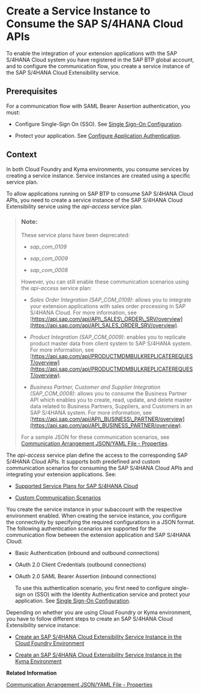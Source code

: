 <!-- loioa735641b4c944953a3aedc887b2f250c -->

# Create a Service Instance to Consume the SAP S/4HANA Cloud APIs

To enable the integration of your extension applications with the SAP S/4HANA Cloud system you have registered in the SAP BTP global account, and to configure the communication flow, you create a service instance of the SAP S/4HANA Cloud Extensibility service.



<a name="loioa735641b4c944953a3aedc887b2f250c__prereq_q5t_m4c_1jb"/>

## Prerequisites

For a communication flow with SAML Bearer Assertion authentication, you must:

-   Configure Single-Sign On \(SSO\). See [Single Sign-On Configuration](https://help.sap.com/viewer/65de2977205c403bbc107264b8eccf4b/Cloud/en-US/8d3c376e573946258dad098b54fba480.html).

-   Protect your application. See [Configure Application Authentication](https://help.sap.com/viewer/65de2977205c403bbc107264b8eccf4b/Cloud/en-US/0926369928ce4e89ac22c847e4a51662.html).




## Context

In both Cloud Foundry and Kyma environments, you consume services by creating a service instance. Service instances are created using a specific service plan.

To allow applications running on SAP BTP to consume SAP S/4HANA Cloud APIs, you need to create a service instance of the SAP S/4HANA Cloud Extensibility service using the *api-access* service plan.

> ### Note:  
> These service plans have been deprecated:
> 
> -   *sap\_com\_0109*
> 
> -   *sap\_com\_0009*
> 
> -   *sap\_com\_0008*
> 
> 
> However, you can still enable these communication scenarios using the *api-access* service plan:
> 
> -   *Sales Order Integration \(SAP\_COM\_0109\)*: allows you to integrate your extension applications with sales order processing in SAP S/4HANA Cloud. For more information, see [https://api.sap.com/api/API\_SALES\_ORDER\_SRV/overview](https://api.sap.com/api/API_SALES_ORDER_SRV/overview).
> 
> -   *Product Integration \(SAP\_COM\_0009\)*: enables you to replicate product master data from client system to SAP S/4HANA system. For more information, see [https://api.sap.com/api/PRODUCTMDMBULKREPLICATEREQUEST/overview](https://api.sap.com/api/PRODUCTMDMBULKREPLICATEREQUEST/overview).
> 
> -   *Business Partner, Customer and Supplier Integration \(SAP\_COM\_0008\)*: allows you to consume the Business Partner API which enables you to create, read, update, and delete master data related to Business Partners, Suppliers, and Customers in an SAP S/4HANA system. For more information, see [https://api.sap.com/api/API\_BUSINESS\_PARTNER/overview](https://api.sap.com/api/API_BUSINESS_PARTNER/overview).
> 
> 
> For a sample JSON for these communication scenarios, see [Communication Arrangement JSON/YAML File - Properties](communication-arrangement-json-yaml-file-properties-553a4c6.md).

The *api-access* service plan define the access to the corresponding SAP S/4HANA Cloud APIs. It supports both predefined and custom communication scenarios for consuming the SAP S/4HANA Cloud APIs and integrating your extension applications. See:

-   [Supported Service Plans for SAP S/4HANA Cloud](supported-service-plans-for-sap-s-4hana-cloud-925c00a.md)

-   [Custom Communication Scenarios](https://help.sap.com/viewer/0f69f8fb28ac4bf48d2b57b9637e81fa/latest/en-US/41b6543c04864dc298123c3ef5efd7a3.html?q=communication%20scenario)


You create the service instance in your subaccount with the respective environment enabled. When creating the service instance, you configure the connectivity by specifying the required configurations in a JSON format. The following authentication scenarios are supported for the communication flow between the extension application and SAP S/4HANA Cloud:

-   Basic Authentication \(inbound and outbound connections\)

-   OAuth 2.0 Client Credentials \(outbound connections\)

-   OAuth 2.0 SAML Bearer Assertion \(inbound connections\)

    To use this authentication scenario, you first need to configure single-sign on \(SSO\) with the Identity Authentication service and protect your application. See [Single Sign-On Configuration](https://help.sap.com/viewer/65de2977205c403bbc107264b8eccf4b/Cloud/en-US/8d3c376e573946258dad098b54fba480.html).


Depending on whether you are using Cloud Foundry or Kyma environment, you have to follow different steps to create an SAP S/4HANA Cloud Extensibility service instance:

-   [Create an SAP S/4HANA Cloud Extensibility Service Instance in the Cloud Foundry Environment](create-an-sap-s-4hana-cloud-extensibility-service-instance-in-the-cloud-foundry-environme-d866cf6.md)

-   [Create an SAP S/4HANA Cloud Extensibility Service Instance in the Kyma Environment](create-an-sap-s-4hana-cloud-extensibility-service-instance-in-the-kyma-environment-32bd423.md)


**Related Information**  


[Communication Arrangement JSON/YAML File - Properties](communication-arrangement-json-yaml-file-properties-553a4c6.md "Use the service JSON descriptor for the Cloud Foundry environment or the service YAML descriptor for the Kyma environment to define the communication arrangement and the authentication type for the SAP S/4HANA Cloud API access.")

